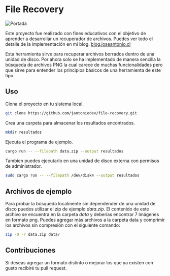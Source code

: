 # File Recovery

![Portada](https://miro.medium.com/v2/resize:fit:3840/format:webp/1*EGPIBqzbgv_9KkvIxdFUew.jpeg)

Este proyecto fue realizado con fines educativos con el objetivo de aprender a desarrollar un recuperador de archivos. Puedes ver todo el detalle de la implementación en mi blog. [blog.joseantonio.cl](https://blog.joseantonio.cl/desarrollando-un-recuperador-de-archivos-borrados-b3256d25f409)

Esta herramienta sirve para recuperar archivos borrados dentro de una unidad de disco. Por ahora solo se ha implementado de manera sencilla la búsqueda de archivos PNG la cual carece de muchas funcionalidades pero que sirve para entender los principios básicos de una herramienta de este tipo.

## Uso

Clona el proyecto en tu sistema local.
```bash
git clone https://github.com/jantoniodev/file-recovery.git
```

Crea una carpeta para almacenar los resultados encontrados.
```bash
mkdir resultados
```

Ejecuta el programa de ejemplo.
```bash
cargo run -- --filepath data.zip --output resultados
```

Tambien puedes ejecutarlo en una unidad de disco externa con permisos de administrador.
```bash
sudo cargo run -- --filepath /dev/disk4 --output resultados
```

## Archivos de ejemplo
Para probar la búsqueda localmente sin dependender de una unidad de disco puedes utilizar el zip de ejemplo *data.zip*. El contenido de este archivo se encuentra en la carpeta *data* y deberías encontrar 7 imágenes en formato png. Puedes agregar más archivos a la carpeta data y comprimir los archivos sin compresión con el siguiente comando:

```bash
zip -0 -r data.zip data/
```

## Contribuciones
Si deseas agregar un formato distinto o mejorar los que ya existen con gusto recibiré tu pull request.
